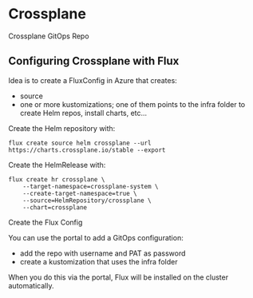 # Crossplane

Crossplane GitOps Repo

## Configuring Crossplane with Flux

Idea is to create a FluxConfig in Azure that creates:
- source
- one or more kustomizations; one of them points to the infra folder to create Helm repos, install charts, etc...

Create the Helm repository with:

```
flux create source helm crossplane --url https://charts.crossplane.io/stable --export
```

Create the HelmRelease with:

```
flux create hr crossplane \
    --target-namespace=crossplane-system \
    --create-target-namespace=true \
    --source=HelmRepository/crossplane \
    --chart=crossplane
```

Create the Flux Config

You can use the portal to add a GitOps configuration:
- add the repo with username and PAT as password
- create a kustomization that uses the infra folder

When you do this via the portal, Flux will be installed on the cluster automatically.

